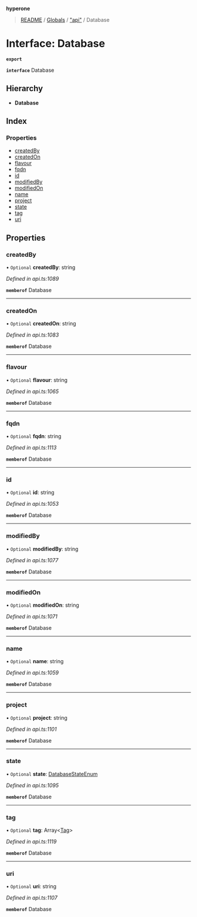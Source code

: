 **hyperone**

> [README](../README.md) / [Globals](../globals.md) / ["api"](../modules/_api_.md) / Database

# Interface: Database

**`export`** 

**`interface`** Database

## Hierarchy

* **Database**

## Index

### Properties

* [createdBy](_api_.database.md#createdby)
* [createdOn](_api_.database.md#createdon)
* [flavour](_api_.database.md#flavour)
* [fqdn](_api_.database.md#fqdn)
* [id](_api_.database.md#id)
* [modifiedBy](_api_.database.md#modifiedby)
* [modifiedOn](_api_.database.md#modifiedon)
* [name](_api_.database.md#name)
* [project](_api_.database.md#project)
* [state](_api_.database.md#state)
* [tag](_api_.database.md#tag)
* [uri](_api_.database.md#uri)

## Properties

### createdBy

• `Optional` **createdBy**: string

*Defined in api.ts:1089*

**`memberof`** Database

___

### createdOn

• `Optional` **createdOn**: string

*Defined in api.ts:1083*

**`memberof`** Database

___

### flavour

• `Optional` **flavour**: string

*Defined in api.ts:1065*

**`memberof`** Database

___

### fqdn

• `Optional` **fqdn**: string

*Defined in api.ts:1113*

**`memberof`** Database

___

### id

• `Optional` **id**: string

*Defined in api.ts:1053*

**`memberof`** Database

___

### modifiedBy

• `Optional` **modifiedBy**: string

*Defined in api.ts:1077*

**`memberof`** Database

___

### modifiedOn

• `Optional` **modifiedOn**: string

*Defined in api.ts:1071*

**`memberof`** Database

___

### name

• `Optional` **name**: string

*Defined in api.ts:1059*

**`memberof`** Database

___

### project

• `Optional` **project**: string

*Defined in api.ts:1101*

**`memberof`** Database

___

### state

• `Optional` **state**: [DatabaseStateEnum](../enums/_api_.databasestateenum.md)

*Defined in api.ts:1095*

**`memberof`** Database

___

### tag

• `Optional` **tag**: Array\<[Tag](_api_.tag.md)>

*Defined in api.ts:1119*

**`memberof`** Database

___

### uri

• `Optional` **uri**: string

*Defined in api.ts:1107*

**`memberof`** Database
